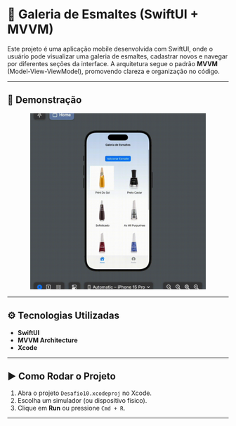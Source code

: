 
# 💅 Galeria de Esmaltes (SwiftUI + MVVM)

Este projeto é uma aplicação mobile desenvolvida com SwiftUI, onde o usuário pode visualizar uma galeria de esmaltes, cadastrar novos e navegar por diferentes seções da interface. A arquitetura segue o padrão **MVVM** (Model-View-ViewModel), promovendo clareza e organização no código.

---

## 📸 Demonstração
<p align="center">
  <img src="mobile/media/demo.gif" width="400"/>
</p>

---

## ⚙️ Tecnologias Utilizadas

- **SwiftUI**
- **MVVM Architecture**
- **Xcode**

---

## ▶️ Como Rodar o Projeto

1. Abra o projeto `Desafio10.xcodeproj` no Xcode.
2. Escolha um simulador (ou dispositivo físico).
3. Clique em **Run** ou pressione `Cmd + R`.

---



